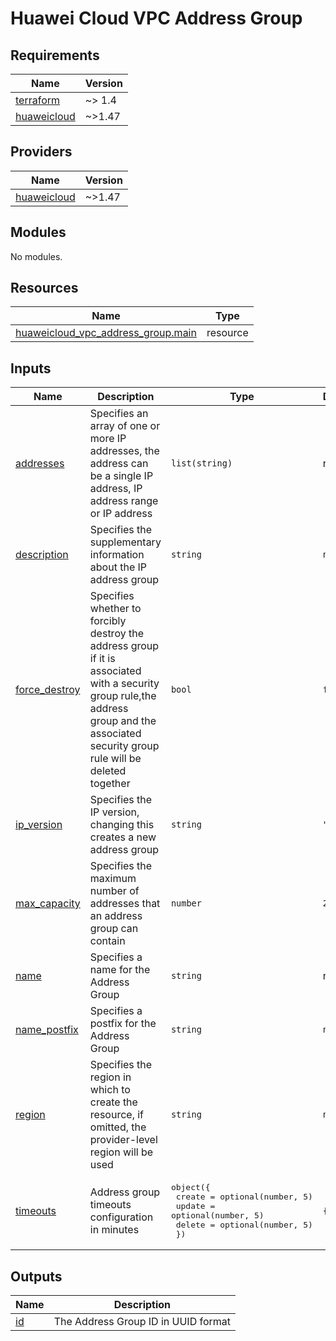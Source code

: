 # Huawei Cloud VPC Address Group
<!-- BEGIN_TF_DOCS -->
## Requirements

| Name | Version |
|------|---------|
| <a name="requirement_terraform"></a> [terraform](#requirement\_terraform) | ~> 1.4 |
| <a name="requirement_huaweicloud"></a> [huaweicloud](#requirement\_huaweicloud) | ~>1.47 |

## Providers

| Name | Version |
|------|---------|
| <a name="provider_huaweicloud"></a> [huaweicloud](#provider\_huaweicloud) | ~>1.47 |

## Modules

No modules.

## Resources

| Name | Type |
|------|------|
| [huaweicloud_vpc_address_group.main](https://registry.terraform.io/providers/huaweicloud/huaweicloud/latest/docs/resources/vpc_address_group) | resource |

## Inputs

| Name | Description | Type | Default | Required |
|------|-------------|------|---------|:--------:|
| <a name="input_addresses"></a> [addresses](#input\_addresses) | Specifies an array of one or more IP addresses, the address can be a single IP address, IP address range or IP address | `list(string)` | n/a | yes |
| <a name="input_description"></a> [description](#input\_description) | Specifies the supplementary information about the IP address group | `string` | `null` | no |
| <a name="input_force_destroy"></a> [force\_destroy](#input\_force\_destroy) | Specifies whether to forcibly destroy the address group if it is associated with a security group rule,the address<br>  group and the associated security group rule will be deleted together | `bool` | `false` | no |
| <a name="input_ip_version"></a> [ip\_version](#input\_ip\_version) | Specifies the IP version, changing this creates a new address group | `string` | `"4"` | no |
| <a name="input_max_capacity"></a> [max\_capacity](#input\_max\_capacity) | Specifies the maximum number of addresses that an address group can contain | `number` | `20` | no |
| <a name="input_name"></a> [name](#input\_name) | Specifies a name for the Address Group | `string` | n/a | yes |
| <a name="input_name_postfix"></a> [name\_postfix](#input\_name\_postfix) | Specifies a postfix for the Address Group | `string` | `null` | no |
| <a name="input_region"></a> [region](#input\_region) | Specifies the region in which to create the resource, if omitted, the provider-level region will be used | `string` | `null` | no |
| <a name="input_timeouts"></a> [timeouts](#input\_timeouts) | Address group timeouts configuration in minutes | <pre>object({<br>    create = optional(number, 5)<br>    update = optional(number, 5)<br>    delete = optional(number, 5)<br>  })</pre> | `{}` | no |

## Outputs

| Name | Description |
|------|-------------|
| <a name="output_id"></a> [id](#output\_id) | The Address Group ID in UUID format |
<!-- END_TF_DOCS -->